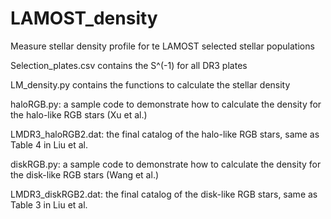 # LAMOST_density
Measure stellar density profile for te LAMOST selected stellar populations

Selection_plates.csv contains the S^(-1) for all DR3 plates

LM_density.py contains the functions to calculate the stellar density

haloRGB.py: a sample code to demonstrate how to calculate the density for the halo-like RGB stars (Xu et al.)

LMDR3_haloRGB2.dat: the final catalog of the halo-like RGB stars, same as Table 4 in Liu et al.

diskRGB.py: a sample code to demonstrate how to calculate the density for the disk-like RGB stars (Wang et al.)

LMDR3_diskRGB2.dat: the final catalog of the disk-like RGB stars, same as Table 3 in Liu et al.

